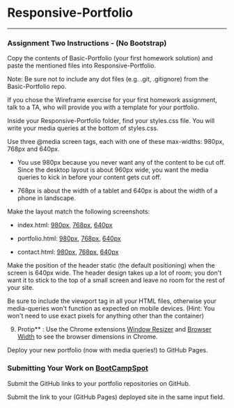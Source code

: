 # Responsive-Portfolio




*******************************************************************************************************************************
### Assignment Two Instructions - (No Bootstrap)

Copy the contents of
Basic-Portfolio (your first homework solution) and paste the mentioned files into Responsive-Portfolio.

Note: Be sure not to include any dot files (e.g. .git, .gitignore) from the
Basic-Portfolio repo.

If you chose the
Wireframe exercise for your first homework assignment, talk to a TA, who will provide you with a template for your portfolio.

Inside your
Responsive-Portfolio folder, find your styles.css file. You will write your media queries at the bottom of styles.css.

Use three
@media screen tags, each with one of these max-widths: 980px, 768px and 640px.

* You use 980px because you never want any of the content to be cut off. Since the desktop layout is about 960px wide, you want the media queries to kick in before your content gets cut off.

* 768px is about the width of a tablet and 640px is about the width of a phone in landscape.

Make the layout match the following screenshots:

* index.html: [980px](Images/980-index.jpg), [768px](Images/768-index.jpg), [640px](Images/640-index.jpg)

* portfolio.html: [980px](Images/980-portfolio.jpg), [768px](Images/768-portfolio.jpg), [640px](Images/640-portfolio.jpg)

* contact.html: [980px](Images/980-contact.jpg), [768px](Images/768-contact.jpg), [640px](Images/640-contact.jpg)

Make the position of the header
static (the default positioning) when the screen is 640px wide. The header design takes up a lot of room; you don't want it to stick to the top of a small screen and leave no room for the rest of your site.

Be sure to include the
viewport tag in all your HTML files, otherwise your media-queries won't function as expected on mobile devices. (Hint: You won't need to use exact pixels for anything other than the container)

9. Protip**
: Use the Chrome extensions [Window Resizer](https://chrome.google.com/webstore/detail/window-resizer/kkelicaakdanhinjdeammmilcgefonfh) and [Browser Width](https://chrome.google.com/webstore/detail/browser-width/mlnegepkjlccabakompdmbcmdieaideh) to see the browser dimensions in Chrome.

Deploy your new portfolio (now with media queries!) to GitHub Pages.

### Submitting Your Work on [BootCampSpot](https://www.bootcampspot-v2.com/)

Submit the GitHub links to your portfolio repositories on GitHub.


Submit the link to your (GitHub Pages) deployed site in the same input field.
